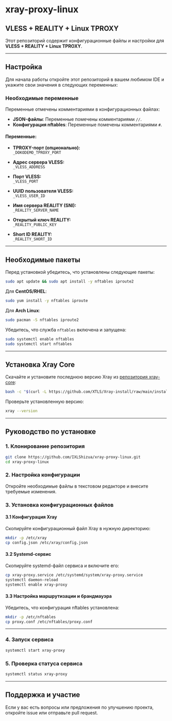# xray-proxy-linux

## VLESS + REALITY + Linux TPROXY

Этот репозиторий содержит конфигурационные файлы и настройки для **VLESS + REALITY + Linux TPROXY**.

---

## Настройка

Для начала работы откройте этот репозиторий в вашем любимом IDE и укажите свои значения в следующих переменных:

### Необходимые переменные

Переменные отмечены комментариями в конфигурационных файлах:

- **JSON-файлы**: Переменные помечены комментариями `//`.
- **Конфигурация nftables**: Переменные помечены комментариями `#`.

#### Переменные:

- **TPROXY-порт (опционально):**  
  `_DOKODEMO_TPROXY_PORT`

- **Адрес сервера VLESS:**  
  `_VLESS_ADDRESS`

- **Порт VLESS:**  
  `_VLESS_PORT`

- **UUID пользователя VLESS:**  
  `_VLESS_USER_ID`

- **Имя сервера REALITY (SNI):**  
  `_REALITY_SERVER_NAME`

- **Открытый ключ REALITY:**  
  `_REALITY_PUBLIC_KEY`

- **Short ID REALITY:**  
  `_REALITY_SHORT_ID`

---

## Необходимые пакеты

Перед установкой убедитесь, что установлены следующие пакеты:

```bash
sudo apt update && sudo apt install -y nftables iproute2
```

Для **CentOS/RHEL**:

```bash
sudo yum install -y nftables iproute
```

Для **Arch Linux**:

```bash
sudo pacman -S nftables iproute2
```

Убедитесь, что служба `nftables` включена и запущена:

```bash
sudo systemctl enable nftables
sudo systemctl start nftables
```

---

## Установка Xray Core

Скачайте и установите последнюю версию Xray из [репозитория xray-core](https://github.com/XTLS/Xray-core/releases):

```bash
bash -c "$(curl -L https://github.com/XTLS/Xray-install/raw/main/install-release.sh)" @ install
```

Проверьте установленную версию:

```bash
xray --version
```

---

## Руководство по установке

### 1. Клонирование репозитория

```bash
git clone https://github.com/IXLShizua/xray-proxy-linux.git
cd xray-proxy-linux
```

### 2. Настройка конфигурации

Откройте необходимые файлы в текстовом редакторе и внесите требуемые изменения.

### 3. Установка конфигурационных файлов

#### 3.1 Конфигурация Xray

Скопируйте конфигурационный файл Xray в нужную директорию:

```bash
mkdir -p /etc/xray
cp config.json /etc/xray/config.json
```

#### 3.2 Systemd-сервис

Скопируйте systemd-файл сервиса и включите его:

```bash
cp xray-proxy.service /etc/systemd/system/xray-proxy.service
systemctl daemon-reload
systemctl enable xray-proxy
```

#### 3.3 Настройка маршрутизации и брандмауэра

Убедитесь, что конфигурация nftables установлена:

```bash
mkdir -p /etc/nftables
cp proxy.conf /etc/nftables/proxy.conf
```

---

### 4. Запуск сервиса

```bash
systemctl start xray-proxy
```

### 5. Проверка статуса сервиса

```bash
systemctl status xray-proxy
```

---

## Поддержка и участие

Если у вас есть вопросы или предложения по улучшению проекта, откройте issue или отправьте pull request.

